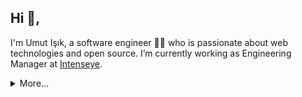 ## Hi 👋, 
I'm Umut Işık, a software engineer 👨‍💻 who is passionate about web technologies and open source. I’m currently working as Engineering Manager at [Intenseye](https://www.intenseye.com/).

<details>
  <summary>More...</summary>
  <br />
  <img src="https://github-readme-stats.vercel.app/api?username=umutphp&show_icons=true&count_private=true&theme=default" />
  <br />
  <img src="https://visitor-badge.glitch.me/badge?page_id=umutphp.umutphp" />
</details>
